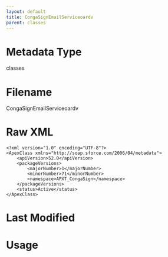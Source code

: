 ```yaml
---
layout: default
title: CongaSignEmailServiceoardv
parent: classes
---
```

# Metadata Type
classes


# Filename 
CongaSignEmailServiceoardv


# Raw XML
```
<?xml version="1.0" encoding="UTF-8"?>
<ApexClass xmlns="http://soap.sforce.com/2006/04/metadata">
    <apiVersion>52.0</apiVersion>
    <packageVersions>
        <majorNumber>1</majorNumber>
        <minorNumber>71</minorNumber>
        <namespace>APXT_CongaSign</namespace>
    </packageVersions>
    <status>Active</status>
</ApexClass>
```


# Last Modified


# Usage
